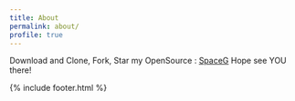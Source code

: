 ```yaml
---
title: About
permalink: about/
profile: true
---
```


Download and Clone, Fork, Star  my OpenSource :  <a href="https://github.com/SpaceG">SpaceG</a> Hope see YOU there!




{% include footer.html %}